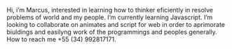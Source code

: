 Hi, i’m Marcus,  interested in learning how to thinker eficiently in resolve problems of world and my people. I’m currently learning Javascript.
I’m looking to collaborate on animates and script for web in order to aprimorate biuldings and easilyng work of the programmings and peoples generally.
How to reach me +55 (34) 992817171.

